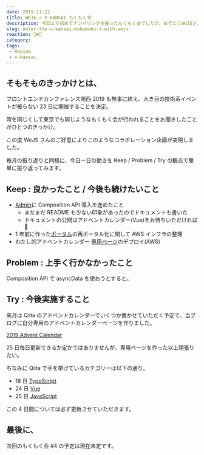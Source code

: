 ```yaml
---
date: 2019-11-22
title: WEJS × V-KANSAI もくもく会
description: 今回より初めてナンバリングを振ったもくもく会でしたが、めでたくWeJSさんとのコラボレーション企画をさせていただけることになりました。
slug: enter-the-v-kansai-mokumoku-3-with-wejs
reaction: 👨‍❤️‍👨
category: 
tags: 
 - Review
 - v-kansai
---
```


## そもそものきっかけとは、

フロントエンドカンファレンス関西 2019 も無事に終え、大き目の技術系イベントが被らない 23 日に開催することを決定。

時を同じくして東京でも同じようなもくもく会が行われることをお聞きしたことがひとつのきっかけ。

この度 WeJS さんのご好意によりこのようなコラボレーション企画が実現しました。

毎月の振り返りと同様に、今日一日の動きを Keep / Problem / Try の観点で簡単に振り返ってみます。

## Keep : 良かったこと / 今後も続けたいこと

- [Admin](https://github.com/jiyuujin/admin)に Composition API 導入を進めたこと
   - まだまだ README も少ない印象があったのでドキュメントも書いた
   - ドキュメントの公開はアドベントカレンダー(Vue)をお待ちいただければ🙏
- 1 年前に作った[ポータル](https://nekohack.app/)の再ポータル化に関して AWS インフラの整理
- わたし的アドベントカレンダー [専用ページ](https://webneko.dev/advent-calendar/2019)のデプロイ(AWS)

## Problem : 上手く行かなかったこと

Composition API で asyncData を使おうとすると。

## Try : 今後実施すること

来月は Qiita のアドベントカレンダーでいくつか書かせていただく予定で、当ブログに自分専用のアドベントカレンダーページを作りました。

<a class="link-preview" href="https://webneko.dev/advent-calendar/2019">2019 Advent Calendar</a>

25 日毎日更新できるか定かではありませんが、専用ページを作った以上頑張りたい。

ちなみに Qiita で手を挙げているカテゴリーは以下の通り。

- 18 日 [TypeScript](https://qiita.com/advent-calendar/2019/typescript)
- 24 日 [Vue](https://qiita.com/advent-calendar/2019/vue)
- 25 日 [JavaScript](https://qiita.com/advent-calendar/2019/javascript)

この 4 日間については必ず更新させていただきます。

## 最後に、

次回のもくもく会 #4 の予定は現在未定です。
